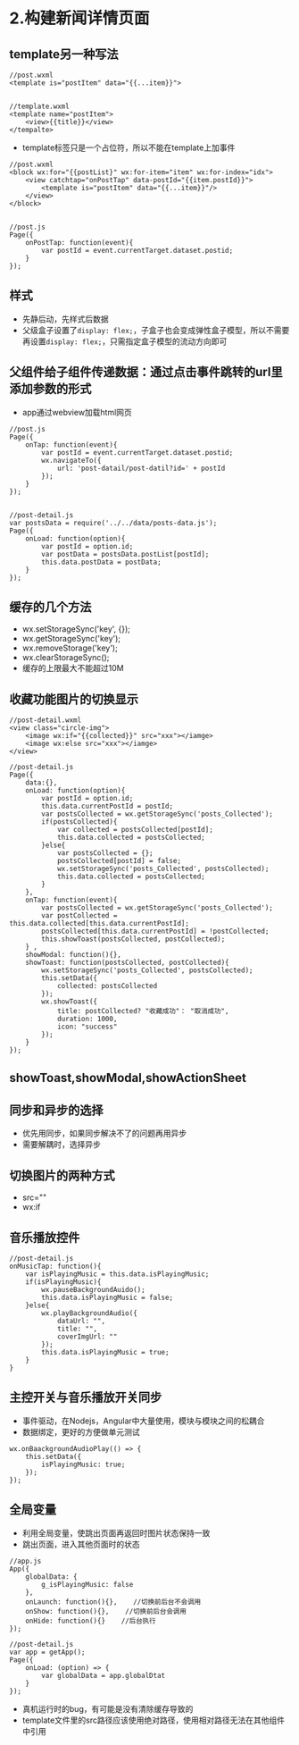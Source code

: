 # 2.构建新闻详情页面

## template另一种写法

```text
//post.wxml
<template is="postItem" data="{{...item}}">


//template.wxml
<template name="postItem">
    <view>{{title}}</view>
</tempalte>
```

* template标签只是一个占位符，所以不能在template上加事件

```text
//post.wxml
<block wx:for="{{postList}" wx:for-item="item" wx:for-index="idx">
    <view catchtap="onPostTap" data-postId="{{item.postId}}">
        <template is="postItem" data="{{...item}}"/>
    </view>
</block>


//post.js
Page({
    onPostTap: function(event){
        var postId = event.currentTarget.dataset.postid;
    }
});
```

## 样式

* 先静后动，先样式后数据
* 父级盒子设置了`display: flex;`，子盒子也会变成弹性盒子模型，所以不需要再设置`display: flex;`，只需指定盒子模型的流动方向即可

## 父组件给子组件传递数据：通过点击事件跳转的url里添加参数的形式

* app通过webview加载html网页

```text
//post.js
Page({
    onTap: function(event){
        var postId = event.currentTarget.dataset.postid;
        wx.navigateTo({
            url: 'post-datail/post-datil?id=' + postId
        });
    }
});


//post-detail.js
var postsData = require('../../data/posts-data.js');
Page({
    onLoad: function(option){
        var postId = option.id;
        var postData = postsData.postList[postId];
        this.data.postData = postData;
    }
});
```

## 缓存的几个方法

* wx.setStorageSync\('key', {}\);
* wx.getStorageSync\('key'\);
* wx.removeStorage\('key'\);
* wx.clearStorageSync\(\);
* 缓存的上限最大不能超过10M

## 收藏功能图片的切换显示

```text
//post-detail.wxml
<view class="circle-img">
    <image wx:if="{{collected}}" src="xxx"></iamge>
    <image wx:else src="xxx"></iamge>
</view>

//post-detail.js
Page({
    data:{},
    onLoad: function(option){
        var postId = option.id;
        this.data.currentPostId = postId;
        var postsCollected = wx.getStorageSync('posts_Collected');
        if(postsCollected){
            var collected = postsCollected[postId];
            this.data.collected = postsCollected;
        }else{
            var postsCollected = {};
            postsCollected[postId] = false;
            wx.setStorageSync('posts_Collected', postsCollected);
            this.data.collected = postsCollected;
        }
    },
    onTap: function(event){
        var postsCollected = wx.getStorageSync('posts_Collected');
        var postCollected = this.data.collected[this.data.currentPostId];
        postsCollected[this.data.currentPostId] = !postCollected;
        this.showToast(postsCollected, postCollected);
    } ,
    showModal: function(){},
    showToast: function(postsCollected, postCollected){
        wx.setStorageSync('posts_Collected', postsCollected);
        this.setData({
            collected: postsCollected
        });
        wx.showToast({
            title: postCollected? "收藏成功"： "取消成功",
            duration: 1000,
            icon: "success"
        });
    }
});
```

## showToast,showModal,showActionSheet

## 同步和异步的选择

* 优先用同步，如果同步解决不了的问题再用异步
* 需要解耦时，选择异步

## 切换图片的两种方式

* src=""
* wx:if

## 音乐播放控件

```text
//post-detail.js
onMusicTap: function(){
    var isPlayingMusic = this.data.isPlayingMusic;
    if(isPlayingMusic){
        wx.pauseBackgroundAuido();
        this.data.isPlayingMusic = false;
    }else{
        wx.playBackgroundAudio({
            dataUrl: "",
            title: "",
            coverImgUrl: ""
        });
        this.data.isPlayingMusic = true;
    }
}
```

## 主控开关与音乐播放开关同步

* 事件驱动，在Nodejs，Angular中大量使用，模块与模块之间的松耦合
* 数据绑定，更好的方便做单元测试

```text
wx.onBaackgroundAudioPlay(() => {
    this.setData({
        isPlayingMusic: true;
    });
});
```

## 全局变量

* 利用全局变量，使跳出页面再返回时图片状态保持一致
* 跳出页面，进入其他页面时的状态

```text
//app.js
App({
    globalData: {
        g_isPlayingMusic: false
    },
    onLaunch: function(){},    //切换前后台不会调用
    onShow: function(){},    //切换前后台会调用
    onHide: function(){}    //后台执行
});

//post-detail.js
var app = getApp();
Page({
    onLoad: (option) => {
        var globalData = app.globalDtat
    }
});
```

* 真机运行时的bug，有可能是没有清除缓存导致的
* template文件里的src路径应该使用绝对路径，使用相对路径无法在其他组件中引用

